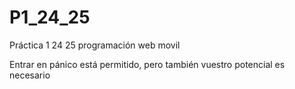 # P1_24_25
Práctica 1 24 25 programación web movil

Entrar en pánico está permitido, pero también vuestro potencial es necesario
